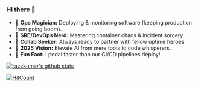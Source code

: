 ### Hi there 👋

- 🔭 **Ops Magician:** Deploying & monitoring software (keeping production from going boom).
- 🌱 **SRE/DevOps Nerd:** Mastering container chaos & incident sorcery.
- 🤝 **Collab Seeker:** Always ready to partner with fellow uptime heroes.
- 🎯 **2025 Vision:** Elevate AI from mere tools to code whisperers.
- 🚴 **Fun Fact:** I pedal faster than our CI/CD pipelines deploy!

[![razzkumar's github stats](https://github-readme-stats.vercel.app/api?username=razzkumar&show_icons=true&hide_border=true&theme=tokyonight)](https://razzkumar.github.io)

[![HitCount](http://hits.dwyl.com/razzkumar/razzkumar.svg)](http://hits.dwyl.com/razzkumar/razzkumar)
